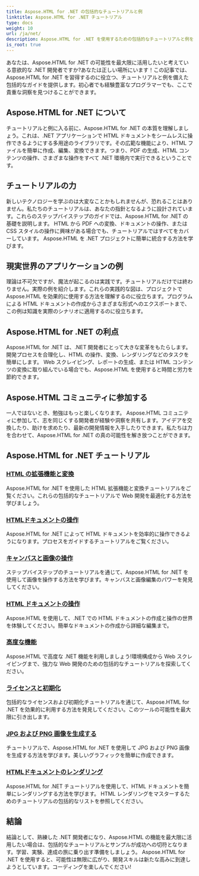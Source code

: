 ```yaml
---
title: Aspose.HTML for .NET の包括的なチュートリアルと例
linktitle: Aspose.HTML for .NET チュートリアル
type: docs
weight: 10
url: /ja/net/
description: Aspose.HTML for .NET を使用するための包括的なチュートリアルと例をご覧ください。 Aspose.HTML のパワーを解放して、.NET 開発スキルを強化します。
is_root: true
---
```


あなたは、Aspose.HTML for .NET の可能性を最大限に活用したいと考えている意欲的な .NET 開発者ですか?あなたは正しい場所にいます！この記事では、Aspose.HTML for .NET を習得するのに役立つ、チュートリアルと例を備えた包括的なガイドを提供します。初心者でも経験豊富なプログラマーでも、ここで貴重な洞察を見つけることができます。

## Aspose.HTML for .NET について

チュートリアルと例に入る前に、Aspose.HTML for .NET の本質を理解しましょう。これは、.NET アプリケーションで HTML ドキュメントをシームレスに操作できるようにする多用途のライブラリです。その広範な機能により、HTML ファイルを簡単に作成、編集、変換できます。つまり、PDF の生成、HTML コンテンツの操作、さまざまな操作をすべて .NET 環境内で実行できるということです。

## チュートリアルの力

新しいテクノロジーを学ぶのは大変なことかもしれませんが、恐れることはありません。私たちのチュートリアルは、あなたの指針となるように設計されています。これらのステップバイステップのガイドでは、Aspose.HTML for .NET の基礎を説明します。 HTML から PDF への変換、ドキュメントの操作、または CSS スタイルの操作に興味がある場合でも、チュートリアルではすべてをカバーしています。 Aspose.HTML を .NET プロジェクトに簡単に統合する方法を学びます。

## 現実世界のアプリケーションの例

理論は不可欠ですが、魔法が起こるのは実践です。チュートリアルだけでは終わりません。実際の例を紹介します。これらの実践的な図は、プロジェクトで Aspose.HTML を効果的に使用する方法を理解するのに役立ちます。プログラムによる HTML ドキュメントの作成からさまざまな形式へのエクスポートまで、この例は知識を実際のシナリオに適用するのに役立ちます。

## Aspose.HTML for .NET の利点

Aspose.HTML for .NET は、.NET 開発者にとって大きな変革をもたらします。開発プロセスを合理化し、HTML の操作、変換、レンダリングなどのタスクを簡単にします。 Web スクレイピング、レポートの生成、または HTML コンテンツの変換に取り組んでいる場合でも、Aspose.HTML を使用すると時間と労力を節約できます。

## Aspose.HTML コミュニティに参加する

一人ではないとき、勉強はもっと楽しくなります。 Aspose.HTML コミュニティに参加して、志を同じくする開発者が経験や洞察を共有します。アイデアを交換したり、助けを求めたり、最新の開発情報を入手したりできます。私たちは力を合わせて、Aspose.HTML for .NET の真の可能性を解き放つことができます。

## Aspose.HTML for .NET チュートリアル

### [HTML の拡張機能と変換](./html-extensions-and-conversions/)
Aspose.HTML for .NET を使用した HTML 拡張機能と変換チュートリアルをご覧ください。これらの包括的なチュートリアルで Web 開発を最適化する方法を学びましょう。
### [HTMLドキュメントの操作](./html-document-manipulation/)
Aspose.HTML for .NET によって HTML ドキュメントを効率的に操作できるようになります。プロセスをガイドするチュートリアルをご覧ください。
### [キャンバスと画像の操作](./canvas-and-image-manipulation/)
ステップバイステップのチュートリアルを通じて、Aspose.HTML for .NET を使用して画像を操作する方法を学びます。キャンバスと画像編集のパワーを発見してください。
### [HTML ドキュメントの操作](./working-with-html-documents/)
Aspose.HTML を使用して、.NET での HTML ドキュメントの作成と操作の世界を体験してください。簡単なドキュメントの作成から詳細な編集まで。
### [高度な機能](./advanced-features/)
Aspose.HTML で高度な .NET 機能を利用しましょう!環境構成から Web スクレイピングまで、強力な Web 開発のための包括的なチュートリアルを探索してください。
### [ライセンスと初期化](./licensing-and-initialization/)
包括的なライセンスおよび初期化チュートリアルを通じて、Aspose.HTML for .NET を効果的に利用する方法を発見してください。このツールの可能性を最大限に引き出します。
### [JPG および PNG 画像を生成する](./generate-jpg-and-png-images/)
チュートリアルで、Aspose.HTML for .NET を使用して JPG および PNG 画像を生成する方法を学びます。美しいグラフィックを簡単に作成できます。
### [HTMLドキュメントのレンダリング](./rendering-html-documents/)
Aspose.HTML for .NET チュートリアルを使用して、HTML ドキュメントを簡単にレンダリングする方法を学びます。 HTML レンダリングをマスターするためのチュートリアルの包括的なリストを参照してください。

## 結論
結論として、熟練した .NET 開発者になり、Aspose.HTML の機能を最大限に活用したい場合は、包括的なチュートリアルとサンプルが成功への切符となります。学習、実験、達成の旅に乗り出す準備をしましょう。 Aspose.HTML for .NET を使用すると、可能性は無限に広がり、開発スキルは新たな高みに到達しようとしています。コーディングを楽しんでください!